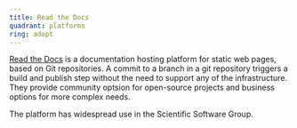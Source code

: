 ```yaml
---
title: Read the Docs
quadrant: platforms
ring: adopt
---
```


[Read the Docs](https://docs.readthedocs.io/en/stable/) is a documentation hosting
platform for static web pages, based on Git repositories. A commit to a branch
in a git repository triggers a build and publish step without the need to support
any of the infrastructure. They provide community optsion for open-source projects
and business options for more complex needs.

The platform has widespread use in the Scientific Software Group.
